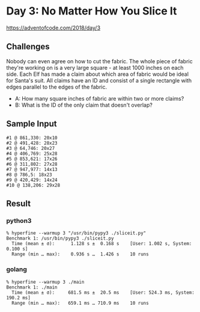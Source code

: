 # Day 3: No Matter How You Slice It

https://adventofcode.com/2018/day/3

## Challenges
Nobody can even agree on how to cut the fabric. The whole piece of fabric they're working on is a very large square - at least 1000 inches on each side. Each Elf has made a claim about which area of fabric would be ideal for Santa's suit. All claims have an ID and consist of a single rectangle with edges parallel to the edges of the fabric.

* A: How many square inches of fabric are within two or more claims?
* B: What is the ID of the only claim that doesn't overlap?

## Sample Input
```
#1 @ 861,330: 20x10
#2 @ 491,428: 28x23
#3 @ 64,746: 20x27
#4 @ 406,769: 25x28
#5 @ 853,621: 17x26
#6 @ 311,802: 27x28
#7 @ 947,977: 14x13
#8 @ 786,5: 18x23
#9 @ 420,429: 14x24
#10 @ 138,206: 29x28
```

## Result
### python3
```
% hyperfine --warmup 3 "/usr/bin/pypy3 ./sliceit.py"
Benchmark 1: /usr/bin/pypy3 ./sliceit.py
  Time (mean ± σ):      1.128 s ±  0.168 s    [User: 1.002 s, System: 0.100 s]
  Range (min … max):    0.936 s …  1.426 s    10 runs
```

### golang
```
% hyperfine --warmup 3 ./main
Benchmark 1: ./main
  Time (mean ± σ):     681.5 ms ±  20.5 ms    [User: 524.3 ms, System: 190.2 ms]
  Range (min … max):   659.1 ms … 710.9 ms    10 runs
```
